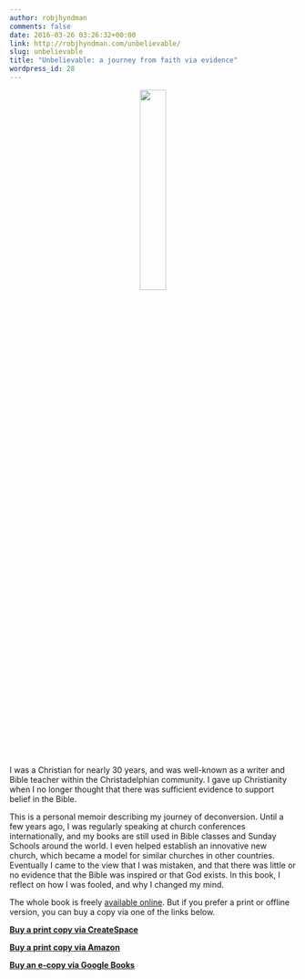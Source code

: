 ```yaml
---
author: robjhyndman
comments: false
date: 2016-03-26 03:26:32+00:00
link: http://robjhyndman.com/unbelievable/
slug: unbelievable
title: "Unbelievable: a journey from faith via evidence"
wordpress_id: 28
---
```


<a href="unbelievable/preface">
<center><img src="/img/unbelievable.png" width=30%></center>
</a>

I was a Christian for nearly 30 years, and was well-known as a writer and Bible teacher within the Christadelphian community. I gave up Christianity when I no longer thought that there was sufficient evidence to support belief in the Bible.

This is a personal memoir describing my journey of deconversion. Until a few years ago, I was regularly speaking at church conferences internationally, and my books are still used in Bible classes and Sunday Schools around the world. I even helped establish an innovative new church, which became a model for similar churches in other countries. Eventually I came to the view that I was mistaken, and that there was little or no evidence that the Bible was inspired or that God exists. In this book, I reflect on how I was fooled, and why I changed my mind.

The whole book is freely [available online](unbelievable/preface/). But if you prefer a print or offline version, you can buy a copy via one of the links below.

**[Buy a print copy via CreateSpace](https://www.createspace.com/5694732)**

**[Buy a print copy via Amazon](http://amzn.com/1517363195/?tag=otexts-20)**

**[Buy an e-copy via Google Books](https://books.google.com/books?id=MrqMCgAAQBAJ)**
